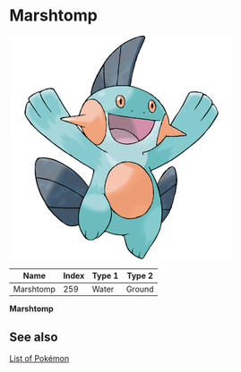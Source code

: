 # Marshtomp


![Marshtomp](images/259.png)

| **Name** | **Index** | **Type 1** | **Type 2** |
|----|----|----|----|
| Marshtomp | 259 | Water | Ground  |

**Marshtomp** 

## See also

[List of Pokémon](../pokemon.md)
